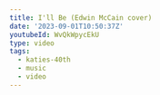 ```yaml
---
title: I'll Be (Edwin McCain cover)
date: '2023-09-01T10:50:37Z'
youtubeId: WvQkWpycEkU
type: video
tags:
  - katies-40th
  - music
  - video
---
```


